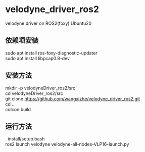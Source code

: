 # velodyne_driver_ros2
velodyne driver on ROS2(foxy) Ubuntu20 
## 依赖项安装  
sudo apt install ros-foxy-diagnostic-updater  
sudo apt install libpcap0.8-dev  
  
## 安装方法  
mkdir -p velodyneDriver_ros2/src  
cd velodyneDriver_ros2/src  
git clone https://github.com/wangxizhe/velodyne_driver_ros2.git  
cd ..  
colcon build  

## 运行方法  
. install/setup.bash  
ros2 launch velodyne velodyne-all-nodes-VLP16-launch.py 
